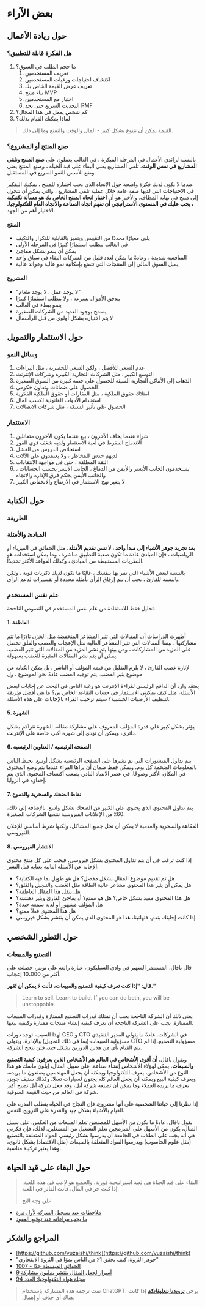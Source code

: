 # بعض الآراء

## حول ريادة الأعمال

### هل الفكرة قابلة للتطبيق؟

1. ما حجم الطلب في السوق؟
   1. تعريف المستخدمين
   2. اكتشاف احتياجات ورغبات المستخدمين
   3. تعريف عرض القيمة الخاص بك
   4. بناء منتج MVP
   5. اختبار مع المستخدمين
   6. التحديث السريع حتى تجد PMF
2. كم شخص يعمل في هذا المجال؟
3. لماذا يمكنك القيام بذلك؟

> القيمة يمكن أن تتنوع بشكل كبير - المال والوقت والتمتع وما إلى ذلك.

### صنع المنتج أو المشروع؟

بالنسبة لرائدي الأعمال في المرحلة المبكرة ، في الغالب يعملون على **صنع المنتج وتلقي المشاريع في نفس الوقت**. 
تلقي المشاريع يعني البقاء على قيد الحياة ، وصنع المنتج يعني وضع الأسس للنمو السريع في المستقبل.

عندما لا يكون لديك فكرة واضحة حول الاتجاه الذي يجب اختياره للمنتج ، يمكنك التفكير في الاحتياجات التي لديها صفة عامة خلال عملية تلقي المشاريع ، والتي يمكن أن تتحول إلى منتج في نهاية المطاف. والأخير هو أن **اختيار اتجاه المنتج الخاص بك هو مسألة تكتيكية ، يجب عليك في المستوى الاستراتيجي أن تفهم اتجاه الصناعة والاتجاه العام للتكنولوجيا.** الاختيار أهم من الجهد.

#### المنتج

- يلبي معيارًا محددًا من التقييس ويتميز بالقابلية للتكرار والتكيف
- في الغالب يتطلب استثمارًا كبيرًا في المرحلة الأولى
- يمكن أن ينمو بشكل مفاجئ
- المنافسة شديدة ، وعادةً ما يمكن لعدد قليل من الشركات البقاء في سباق واحد
- يميل السوق المالي إلى المنتجات التي تتمتع بإمكانية نمو عالية وعوائد عالية

#### المشروع

- "لا يوجد عمل ، لا يوجد طعام"
- يتدفق الأموال بسرعة ، ولا يتطلب استثمارًا كبيرًا
- ينمو ببطء في الغالب
- يسمح بوجود العديد من الشركات الصغيرة
- لا يتم اختياره بشكل أولوي من قبل الرأسمال

## حول الاستثمار والتمويل

### وسائل النمو

1. عدم السعي للأفضل ، ولكن السعي للحصرية ، مثل البراءات
2. التوسع الكبير ، مثل الشركات التجارية الكبيرة وشركات الإنترنت
3. الذهاب إلى الأماكن التجارية السيئة للحصول على حصة كبيرة من السوق الصغيرة
4. الحصول على ضمانات وتعاون حكومي
5. امتلاك حقوق الملكية ، مثل العقارات أو حقوق الملكية الفكرية
6. استخدام الأدوات القانونية لكسب المال
7. الحصول على تأثير الشبكة ، مثل شركات الاتصالات

### الاستثمار

1. شراء عندما يخاف الآخرون ، بيع عندما يكون الآخرون متفائلين
2. الاندماج المفرط في لعبة الاستثمار ولديه شغف قوي للفوز
3. استخلاص الدروس من الفشل
4. لديهم حدس للمخاطر ، ولا يعتمدون على الآلات
5. الثقة المطلقة ، حتى في مواجهة الانتقادات
6. يستخدمون الجانب الأيسر والأيمن من الدماغ ، الجانب الأيسر يحسب الحسابات ، والجانب الأيمن يحكم فرق الإدارة والاتجاه
7. لا يتغير نهج الاستثمار في الارتفاع والانخفاض الكبير

## حول الكتابة

### الطريقة

### المبادئ والأمثلة

**بعد تجريد جوهر الأشياء إلى مبدأ واحد ، لا تنس تقديم الأمثلة.** مثل الحقائق في الفيزياء أو الرياضيات ، فإن المبادئ عادة ما تكون صعبة التطبيق مباشرة ، وما يمكن استخدامه هو النظريات المستنبطة من المبادئ ، وكذلك القواعد الأكثر تحديدًا.

بالنسبة لبعض الأشياء التي تمر بها بنفسك ، غالبًا ما تكون لديك ذكريات قوية ، ولكن بالنسبة للقارئ ، يجب أن يتم إرفاق الرأي بأمثلة محددة أو تفسيرات لدعم الرأي.

### علم نفس المستخدم

تحليل فقط للاستفادة من علم نفس المستخدم في النصوص الناجحة.

#### 1. العاطفة

أظهرت الدراسات أن المقالات التي تثير المشاعر المنخفضة مثل الحزن نادرًا ما تتم مشاركتها ، بينما المقالات التي تثير المشاعر العالية مثل الإعجاب والغضب والقلق تحصل على المزيد من المشاركات ، ومن بينها يتم نشر المزيد من المقالات التي تثير الغضب. يمكن أن يتم نشر المقالات المثيرة للغضب بسهولة.

لإثارة غضب القارئ ، لا يلزم التقليل من قيمة المؤلف أو الناشر ، بل يمكن الكتابة عن موضوع يثير الغضب. يتم توجيه الغضب عادةً نحو الموضوع ، ول

يعتقد وارد أن الدافع الرئيسي لقراءة الإنترنت هو رغبة الناس في البحث عن إجابات لبعض الأسئلة، مثل كيف يمكنني الاستثمار في حساب التقاعد الخاص بي؟ ما هي أفضل طريقة لتنظيف الأرضيات الخشبية؟ سيتم ترحيب القراء بالإجابات على هذه الأسئلة.

#### 5. الشهرة

يؤثر بشكل كبير على قدرة المؤلف المعروف على مشاركة مقاله. الشهرة تتراكم بشكل دائري، ويمكن أن تؤدي إلى شهرة أكبر، خاصة على الإنترنت.

#### 6. الصفحة الرئيسية / العناوين الرئيسية

يتم تداول المنشورات التي تم نشرها على الصفحة الرئيسية بشكل أوسع. يحيط الناس بالمعلومات الضخمة كل يوم، ويمكن فقط ضمان أن يراها القراء عندما يتم وضع المحتوى في المكان الأكثر وضوحًا. في عصر الانتباه النادر، يصعب اكتشاف المحتوى الذي يتم إخفاؤه في الزوايا.

#### 7. نقاط الضحك والسخرية والدموع

يتم تداول المحتوى الذي يحتوي على الكثير من الضحك بشكل واسع. بالإضافة إلى ذلك، 60٪ من الإعلانات الفيروسية تنتجها الشركات الصغيرة.

الفكاهة والسخرية والعدمية لا يمكن أن تحل جميع المشاكل، ولكنها شرط أساسي للإعلان الفيروسي.

#### 8. الانتشار الفيروسي

إذا كنت ترغب في أن يتم تداول المحتوى بشكل فيروسي، فيجب على كل منتج محتوى الإجابة عن الأسئلة التالية بعناية قبل النشر:

- هل تم تقديم موضوع المقال بشكل مفصل؟ هل هو طويل بما فيه الكفاية؟
- هل يمكن أن يثير هذا المحتوى مشاعر عالية الطاقة مثل الغضب والتبجيل والقلق؟
- هل ينقل هذا المقال العاطفة؟
- هل هذا المحتوى مفيد بشكل خاص؟ هل هو ممتع؟ أو يفاجئ القارئ ويثير دهشته؟
- هل المؤلف مشهور أو لديه سمعة جيدة؟
- هل هذا المحتوى فعلاً ممتع؟
- إذا كانت إجابتك بنعم، فتهانينا، هذا هو المحتوى الذي يمكن أن ينتشر بشكل فيروسي.

## حول التطور الشخصي

### التصنيع والمبيعات

قال نافال، المستثمر الشهير في وادي السيليكون، عبارة رائعة على تويتر، حصلت على أكثر من 10،000 إعجاب.

**قال: "إذا كنت تعرف كيفية التصنيع والمبيعات، فأنت لا يمكن أن تُقهر."**

> Learn to sell. Learn to build. If you can do both, you will be unstoppable.

يعني ذلك أن الشركة الناجحة يجب أن تمتلك قدرات التصنيع الممتازة وقدرات المبيعات الممتازة. يجب على الشركة الناجحة أن تعرف كيفية إنشاء منتجات ممتازة وكيفية بيعها.

لهذا السبب، توجد دورات CEO و CTO في الشركات. عادةً ما يتولى المدير التنفيذي مسؤولية المبيعات (بما في ذلك التمويل) والإدارة، ويتولى CTO مسؤولية التصنيع. إذا لم يتم القيام بأي من هذين الدورين بشكل جيد، فلن تنجح الشركة.

ويقول نافال، **أن أقوى الأشخاص في العالم هم الأشخاص الذين يعرفون كيفية التصنيع والمبيعات.** يمكن لهؤلاء الأشخاص إنشاء صناعة. على سبيل المثال، إيلون ماسك هو هذا النوع من الأشخاص، يعرف التكنولوجيا ويمكنه أن يجعل المهندسين يصنعون ما يريده، ويعرف كيفية البيع ويمكنه أن يجعل العالم كله يجنون لسيارات تسلا. وكذلك ستيف جوبز، يعرف ما يريده العملاء وما يمكن أن تصنعه شركة آبل، وقد جعل شركة آبل تصبح أكبر شركة في العالم من حيث القيمة السوقية.

إذا نظرنا إلى حياتنا الشخصية على أنها مشروع، فإن النجاح في الحياة يتطلب القدرة على القيام بالأشياء بشكل جيد والقدرة على الترويج للنفس.

يقول نافال، عادةً ما يكون من الأسهل للمصنعين تعلم المبيعات من العكس. على سبيل المثال، يكون من الأسهل على المبرمجين تعلم التشغيل من المشغلين. لذلك، فإن فكرتي هي أنه يجب على الطلاب في الجامعة أن يدرسوا بشكل رئيسي المواد المتعلقة بالتصنيع (مثل علوم الحاسوب) ويدرسوا المواد المتعلقة بالمبيعات (مثل الاقتصاد) بشكل ثانوي، وهذا يعتبر تركيبة مناسبة.

## حول البقاء على قيد الحياة

> البقاء على قيد الحياة هي لعبة استراتيجية فورية، والجميع هو لاعب في هذه اللعبة. إذا كنت حر في المال، فأنت الفائز في اللعبة.
>
> على وجه التح

- [ملاحظات عند تسجيل الشركة لأول مرة](https://github.com/yuzaishi/think/blob/master/2-%E7%AC%AC%E4%B8%80%E6%AC%A1%E6%B3%A8%E5%86%8C%E5%85%AC%E5%8F%B8%E7%9A%84%E6%B3%A8%E6%84%8F%E4%BA%8B%E9%A1%B9.md)
- [ما يجب مراعاته عند توقيع العقود](https://github.com/yuzaishi/think/blob/master/3-%E7%AD%BE%E5%90%88%E5%90%8C%E6%97%B6%E8%A6%81%E6%B3%A8%E6%84%8F%E4%BB%80%E4%B9%88.md)

## المراجع والشكر

- [https://github.com/yuzaishi/think](https://github.com/yuzaishi/think)
- "جوهر الثروة: كيف يحقق 1٪ من الناس نموًا في الثروة الانفجاري" 
- [1007 - الحقائق المبسطة جدًا](https://atjason.com/daily/2019-10-07.html?from=groupmessage&isappinstalled=0)
- [9 أسرار لجعل المقال ينتشر بمليون مشاركة](https://www.mr-wu.cn/rang-wen-zhang-zhuan-fa-guo-bai-wan-de-mi-mi/)
- [مجلة هواة التكنولوجيا: العدد 94](https://mp.weixin.qq.com/s?__biz=MzI4NjAxNjY4Nw==&mid=2650222680&idx=1&sn=57e58790ceb26791af6a82491bb40d2a&chksm=f3e0c598c4974c8e9dab9050d3242f6e995813e8dab5cf4abebb3e7d20df26fed7c1175d810b&scene=126&sessionid=1581695345&key=978925f044652b73934a38686b85a2f32d0ce74dd3188df05474f94e109f6ae98585d8ac574f9327636a723e02e7bb29fa5c8495b462cc28eebbf4984549ccd7b503749e0aa37914583cff6bd76bc0bd&ascene=1&uin=MTk5MDUwOTA0Mg%3D%3D&devicetype=Windows+10&version=6208006f&lang=zh_CN&exportkey=AzRga%2FpF1F7shQTPzd9rM8Q%3D&pass_ticket=5rObPEDbFFRSm9KZh6NsTzAJY55eBmsqru8fZYCcZzvGI5HZ%2B6tOeAx%2B%2FQuS94hj)

> تمت ترجمة هذه المشاركة باستخدام ChatGPT، يرجى [**تزويدنا بتعليقاتكم**](https://github.com/linyuxuanlin/Wiki_MkDocs/issues/new) إذا كانت هناك أي حذف أو إهمال.